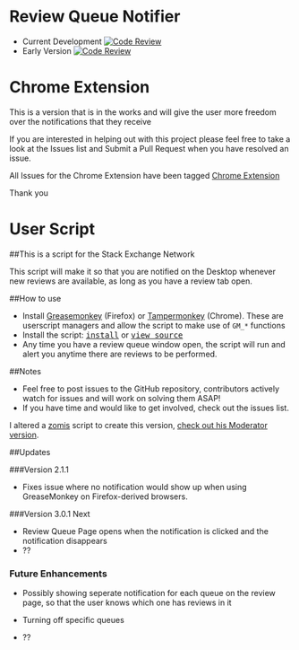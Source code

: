 # Review Queue Notifier 
- Current Development [![Code Review](http://www.zomis.net/codereview/shield/?qid=105615)](http://codereview.stackexchange.com/q/105615/18427)
- Early Version [![Code Review](http://www.zomis.net/codereview/shield/?qid=98619)](http://codereview.stackexchange.com/q/98619/18427)

# Chrome Extension

This is a version that is in the works and will give the user more freedom over the notifications that they receive

If you are interested in helping out with this project please feel free to take a look at the Issues list and Submit a Pull Request when you have resolved an issue.

All Issues for the Chrome Extension have been tagged [Chrome Extension](https://github.com/malachi26/ReviewQueueNotifier/issues?q=is%3Aopen+is%3Aissue+label%3A%22Chrome+Extension%22)

Thank you

# User Script

##This is a script for the Stack Exchange Network

This script will make it so that you are notified on the Desktop whenever new reviews are available, as long as you have a review tab open.

##How to use
- Install [Greasemonkey](http://www.greasespot.net/) (Firefox) or [Tampermonkey](http://tampermonkey.net/) (Chrome). These are userscript managers and allow the script to make use of `GM_*` functions
- Install the script: <kbd>[install](https://github.com/malachi26/ReviewQueueNotifier/raw/master/UserScript/ReviewQueueNotification.user.js)</kbd> or <kbd>[view source](https://github.com/malachi26/ReviewQueueNotifier/blob/master/UserScript/ReviewQueueNotification.user.js)</kbd>
- Any time you have a review queue window open, the script will run and alert you anytime there are reviews to be performed.

##Notes
- Feel free to post issues to the GitHub repository, contributors actively watch for issues and will work on solving them ASAP!
- If you have time and would like to get involved, check out the issues list.

I altered a [zomis][2] script to create this version, [check out his Moderator version][3].

##Updates

###Version 2.1.1

- Fixes issue where no notification would show up when using GreaseMonkey on Firefox-derived browsers.

###Version 3.0.1 Next

- Review Queue Page opens when the notification is clicked and the notification disappears
- ??

### Future Enhancements 

- Possibly showing seperate notification for each queue on the review page, so that the user knows which one has reviews in it
- Turning off specific queues
- ??


  [2]: https://github.com/Zomis
  [3]: http://codereview.stackexchange.com/q/97268/18427
